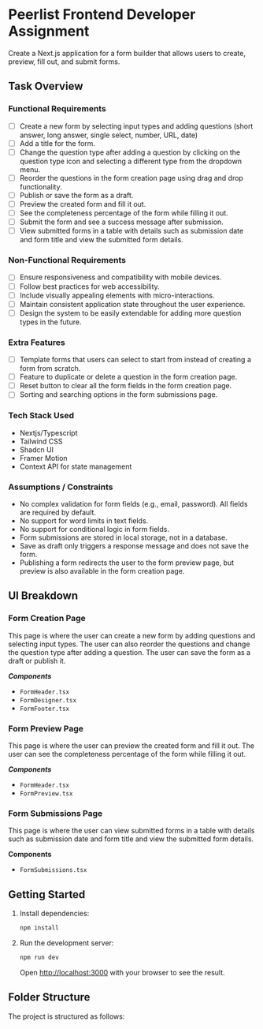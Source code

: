 # Peerlist Frontend Developer Assignment

Create a Next.js application for a form builder that allows users to create, preview, fill out, and submit forms.

## Task Overview

### Functional Requirements 

- [ ] Create a new form by selecting input types and adding questions (short answer, long answer, single select, number, URL, date)
- [ ] Add a title for the form.
- [ ] Change the question type after adding a question by clicking on the question type icon and selecting a different type from the dropdown menu.
- [ ] Reorder the questions in the form creation page using drag and drop functionality.
- [ ] Publish or save the form as a draft.
- [ ] Preview the created form and fill it out.
- [ ] See the completeness percentage of the form while filling it out.
- [ ] Submit the form and see a success message after submission.
- [ ] View submitted forms in a table with details such as submission date and form title and view the submitted form details.

### Non-Functional Requirements
- [ ] Ensure responsiveness and compatibility with mobile devices.
- [ ] Follow best practices for web accessibility.
- [ ] Include visually appealing elements with micro-interactions.
- [ ] Maintain consistent application state throughout the user experience.
- [ ] Design the system to be easily extendable for adding more question types in the future.

### Extra Features
- [ ] Template forms that users can select to start from instead of creating a form from scratch.
- [ ] Feature to duplicate or delete a question in the form creation page.
- [ ] Reset button to clear all the form fields in the form creation page.
- [ ] Sorting and searching options in the form submissions page.

### Tech Stack Used

- Nextjs/Typescript
- Tailwind CSS
- Shadcn UI
- Framer Motion
- Context API for state management

### Assumptions / Constraints

- No complex validation for form fields (e.g., email, password). All fields are required by default.
- No support for word limits in text fields.
- No support for conditional logic in form fields.
- Form submissions are stored in local storage, not in a database.
- Save as draft only triggers a response message and does not save the form.
- Publishing a form redirects the user to the form preview page, but preview is also available in the form creation page.

## UI Breakdown

### Form Creation Page

 This page is  where the user can create a new form by adding questions and selecting input types. The user can also reorder the questions and change the question type after adding a question. The user can save the form as a draft or publish it.

 ***Components***
   - `FormHeader.tsx`
   - `FormDesigner.tsx`
   - `FormFooter.tsx`

### Form Preview Page
This page is where the user can preview the created form and fill it out. The user can see the completeness percentage of the form while filling it out.

 ***Components***
   - `FormHeader.tsx`
   - `FormPreview.tsx`


### Form Submissions Page
This page is where the user can view submitted forms in a table with details such as submission date and form title and view the submitted form details.

**Components**
   - `FormSubmissions.tsx`



## Getting Started

1. Install dependencies:
   ```bash
   npm install
   ```

2. Run the development server:
   ```bash
   npm run dev
   ```
   Open [http://localhost:3000](http://localhost:3000) with your browser to see the result.

   

## Folder Structure

The project is structured as follows:

```

```

